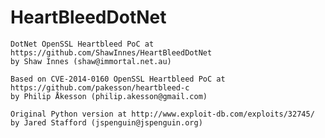 HeartBleedDotNet
================

    DotNet OpenSSL Heartbleed PoC at https://github.com/ShawInnes/HeartBleedDotNet
    by Shaw Innes (shaw@immortal.net.au)

    Based on CVE-2014-0160 OpenSSL Heartbleed PoC at https://github.com/pakesson/heartbleed-c
    by Philip Åkesson (philip.akesson@gmail.com)

    Original Python version at http://www.exploit-db.com/exploits/32745/
    by Jared Stafford (jspenguin@jspenguin.org)
